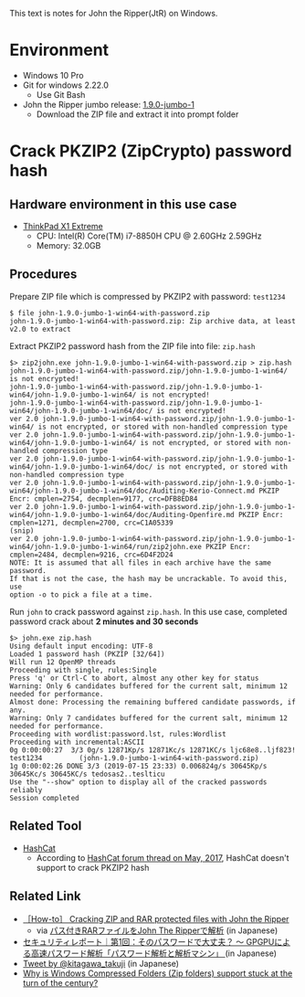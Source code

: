 This text is notes for John the Ripper(JtR) on Windows.

# Environment
- Windows 10 Pro
- Git for windows 2.22.0
  * Use Git Bash
- John the Ripper jumbo release: [1.9.0-jumbo-1](https://www.openwall.com/john/k/john-1.9.0-jumbo-1-win64.zip)
  * Download the ZIP file and extract it into prompt folder

# Crack PKZIP2 (ZipCrypto) password hash
## Hardware environment in this use case
- [ThinkPad X1 Extreme](https://www.lenovo.com/jp/ja/notebooks/thinkpad/x-series/ThinkPad-X1-Extreme/p/22TP2TXX1E1)
  * CPU: Intel(R) Core(TM) i7-8850H CPU @ 2.60GHz 2.59GHz
  * Memory: 32.0GB

## Procedures
Prepare ZIP file which is compressed by PKZIP2 with password: `test1234`
```
$ file john-1.9.0-jumbo-1-win64-with-password.zip
john-1.9.0-jumbo-1-win64-with-password.zip: Zip archive data, at least v2.0 to extract
```

Extract PKZIP2 password hash from the ZIP file into file: `zip.hash`
```
$> zip2john.exe john-1.9.0-jumbo-1-win64-with-password.zip > zip.hash
john-1.9.0-jumbo-1-win64-with-password.zip/john-1.9.0-jumbo-1-win64/ is not encrypted!
john-1.9.0-jumbo-1-win64-with-password.zip/john-1.9.0-jumbo-1-win64/john-1.9.0-jumbo-1-win64/ is not encrypted!
john-1.9.0-jumbo-1-win64-with-password.zip/john-1.9.0-jumbo-1-win64/john-1.9.0-jumbo-1-win64/doc/ is not encrypted!
ver 2.0 john-1.9.0-jumbo-1-win64-with-password.zip/john-1.9.0-jumbo-1-win64/ is not encrypted, or stored with non-handled compression type
ver 2.0 john-1.9.0-jumbo-1-win64-with-password.zip/john-1.9.0-jumbo-1-win64/john-1.9.0-jumbo-1-win64/ is not encrypted, or stored with non-handled compression type
ver 2.0 john-1.9.0-jumbo-1-win64-with-password.zip/john-1.9.0-jumbo-1-win64/john-1.9.0-jumbo-1-win64/doc/ is not encrypted, or stored with non-handled compression type
ver 2.0 john-1.9.0-jumbo-1-win64-with-password.zip/john-1.9.0-jumbo-1-win64/john-1.9.0-jumbo-1-win64/doc/Auditing-Kerio-Connect.md PKZIP Encr: cmplen=2754, decmplen=9177, crc=DFB8ED84
ver 2.0 john-1.9.0-jumbo-1-win64-with-password.zip/john-1.9.0-jumbo-1-win64/john-1.9.0-jumbo-1-win64/doc/Auditing-Openfire.md PKZIP Encr: cmplen=1271, decmplen=2700, crc=C1A05339
(snip)
ver 2.0 john-1.9.0-jumbo-1-win64-with-password.zip/john-1.9.0-jumbo-1-win64/john-1.9.0-jumbo-1-win64/run/zip2john.exe PKZIP Encr: cmplen=2484, decmplen=9216, crc=6D4F2D24
NOTE: It is assumed that all files in each archive have the same password.
If that is not the case, the hash may be uncrackable. To avoid this, use
option -o to pick a file at a time.
```

Run `john` to crack password against `zip.hash`. In this use case, completed password crack about **2 minutes and 30 seconds**
```
$> john.exe zip.hash
Using default input encoding: UTF-8
Loaded 1 password hash (PKZIP [32/64])
Will run 12 OpenMP threads
Proceeding with single, rules:Single
Press 'q' or Ctrl-C to abort, almost any other key for status
Warning: Only 6 candidates buffered for the current salt, minimum 12 needed for performance.
Almost done: Processing the remaining buffered candidate passwords, if any.
Warning: Only 7 candidates buffered for the current salt, minimum 12 needed for performance.
Proceeding with wordlist:password.lst, rules:Wordlist
Proceeding with incremental:ASCII
0g 0:00:00:27  3/3 0g/s 12871Kp/s 12871Kc/s 12871KC/s ljc68e8..ljf823!
test1234         (john-1.9.0-jumbo-1-win64-with-password.zip)
1g 0:00:02:26 DONE 3/3 (2019-07-15 23:33) 0.006824g/s 30645Kp/s 30645Kc/s 30645KC/s tedosas2..teslticu
Use the "--show" option to display all of the cracked passwords reliably
Session completed
```

## Related Tool
- [HashCat](https://hashcat.net/hashcat/)
  * According to [HashCat forum thread on May, 2017](https://hashcat.net/forum/archive/index.php?thread-6586.html), HashCat doesn't support to crack PKZIP2 hash

## Related Link
- [［How-to］ Cracking ZIP and RAR protected files with John the Ripper](https://dfir.science/2014/07/how-to-cracking-zip-and-rar-protected.html)
  * via [パス付きRARファイルをJohn The Ripperで解析](https://dorapon2000.hatenablog.com/entry/2016/02/28/075951) (in Japanese)
- [セキュリティレポート｜第1回：そのパスワードで大丈夫？ ～ GPGPUによる高速パスワード解析「パスワード解析と解析マシン」 ](https://www.dit.co.jp/report/security_report/forensic_center/20140901.html) (in Japanese)
- [Tweet by @kitagawa_takuji](https://twitter.com/kitagawa_takuji/status/980711963234729986) (in Japanese)
- [Why is Windows Compressed Folders (Zip folders) support stuck at the turn of the century?](https://devblogs.microsoft.com/oldnewthing/?p=98755)

